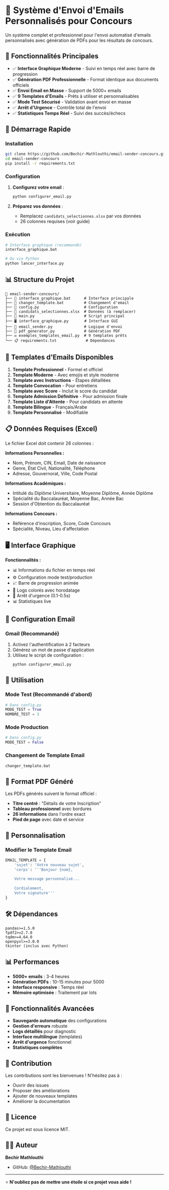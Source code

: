# 📧 Système d'Envoi d'Emails Personnalisés pour Concours

Un système complet et professionnel pour l'envoi automatisé d'emails personnalisés avec génération de PDFs pour les résultats de concours.

## 🎯 **Fonctionnalités Principales**

- ✅ **Interface Graphique Moderne** - Suivi en temps réel avec barre de progression
- ✅ **Génération PDF Professionnelle** - Format identique aux documents officiels
- ✅ **Envoi Email en Masse** - Support de 5000+ emails
- ✅ **9 Templates d'Emails** - Prêts à utiliser et personnalisables
- ✅ **Mode Test Sécurisé** - Validation avant envoi en masse
- ✅ **Arrêt d'Urgence** - Contrôle total de l'envoi
- ✅ **Statistiques Temps Réel** - Suivi des succès/échecs

## 🚀 **Démarrage Rapide**

### **Installation**
```bash
git clone https://github.com/Bechir-Mathlouthi/email-sender-concours.git
cd email-sender-concours
pip install -r requirements.txt
```

### **Configuration**
1. **Configurez votre email** :
   ```bash
   python configurer_email.py
   ```

2. **Préparez vos données** :
   - Remplacez `candidats_selectionnes.xlsx` par vos données
   - 26 colonnes requises (voir guide)

### **Exécution**
```bash
# Interface graphique (recommandé)
interface_graphique.bat

# Ou via Python
python lancer_interface.py
```

## 📊 **Structure du Projet**

```
📁 email-sender-concours/
├── 🎯 interface_graphique.bat      # Interface principale
├── 🔧 changer_template.bat         # Changement d'email
├── 📧 config.py                    # Configuration
├── 📄 candidats_selectionnes.xlsx  # Données (à remplacer)
├── 🐍 main.py                      # Script principal
├── 🖥️ interface_graphique.py       # Interface GUI
├── 📧 email_sender.py              # Logique d'envoi
├── 📄 pdf_generator.py             # Génération PDF
├── ✉️ exemples_templates_email.py  # 9 templates prêts
└── 📋 requirements.txt             # Dépendances
```

## 🎨 **Templates d'Emails Disponibles**

1. **Template Professionnel** - Formel et officiel
2. **Template Moderne** - Avec emojis et style moderne
3. **Template avec Instructions** - Étapes détaillées
4. **Template Convocation** - Pour entretiens
5. **Template avec Score** - Inclut le score du candidat
6. **Template Admission Définitive** - Pour admission finale
7. **Template Liste d'Attente** - Pour candidats en attente
8. **Template Bilingue** - Français/Arabe
9. **Template Personnalisé** - Modifiable

## 📋 **Données Requises (Excel)**

Le fichier Excel doit contenir 26 colonnes :

**Informations Personnelles :**
- Nom, Prénom, CIN, Email, Date de naissance
- Genre, État Civil, Nationalité, Téléphone
- Adresse, Gouvernorat, Ville, Code Postal

**Informations Académiques :**
- Intitulé du Diplôme Universitaire, Moyenne Diplôme, Année Diplôme
- Spécialité du Baccalauréat, Moyenne Bac, Année Bac
- Session d'Obtention du Baccalauréat

**Informations Concours :**
- Référence d'inscription, Score, Code Concours
- Spécialité, Niveau, Lieu d'affectation

## 🖥️ **Interface Graphique**

**Fonctionnalités :**
- 📊 Informations du fichier en temps réel
- ⚙️ Configuration mode test/production
- 📈 Barre de progression animée
- 📝 Logs colorés avec horodatage
- 🛑 Arrêt d'urgence (0.1-0.5s)
- 📊 Statistiques live

## 📧 **Configuration Email**

### **Gmail (Recommandé)**
1. Activez l'authentification à 2 facteurs
2. Générez un mot de passe d'application
3. Utilisez le script de configuration :
   ```bash
   python configurer_email.py
   ```

## 🎯 **Utilisation**

### **Mode Test (Recommandé d'abord)**
```python
# Dans config.py
MODE_TEST = True
NOMBRE_TEST = 3
```

### **Mode Production**
```python
# Dans config.py
MODE_TEST = False
```

### **Changement de Template Email**
```bash
changer_template.bat
```

## 📄 **Format PDF Généré**

Les PDFs générés suivent le format officiel :
- **Titre centré** : "Détails de votre Inscription"
- **Tableau professionnel** avec bordures
- **26 informations** dans l'ordre exact
- **Pied de page** avec date et service

## 🔧 **Personnalisation**

### **Modifier le Template Email**
```python
EMAIL_TEMPLATE = {
    'sujet': 'Votre nouveau sujet',
    'corps': '''Bonjour {nom},
    
    Votre message personnalisé...
    
    Cordialement,
    Votre signature'''
}
```

## 🛠️ **Dépendances**

```
pandas>=1.5.0
fpdf2>=2.7.0
tqdm>=4.64.0
openpyxl>=3.0.0
tkinter (inclus avec Python)
```

## 📊 **Performances**

- **5000+ emails** : 3-4 heures
- **Génération PDFs** : 10-15 minutes pour 5000
- **Interface responsive** : Temps réel
- **Mémoire optimisée** : Traitement par lots

## 🎉 **Fonctionnalités Avancées**

- **Sauvegarde automatique** des configurations
- **Gestion d'erreurs** robuste
- **Logs détaillés** pour diagnostic
- **Interface multilingue** (templates)
- **Arrêt d'urgence** fonctionnel
- **Statistiques complètes**

## 🤝 **Contribution**

Les contributions sont les bienvenues ! N'hésitez pas à :
- Ouvrir des issues
- Proposer des améliorations
- Ajouter de nouveaux templates
- Améliorer la documentation

## 📄 **Licence**

Ce projet est sous licence MIT.

## 👨‍💻 **Auteur**

**Bechir Mathlouthi**
- GitHub: [@Bechir-Mathlouthi](https://github.com/Bechir-Mathlouthi)

---

⭐ **N'oubliez pas de mettre une étoile si ce projet vous aide !**
